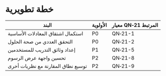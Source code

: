 # خطة تطويرية

| البند | الأولوية | معيار QN‑21 المرتبط |
|-------|----------|--------------------|
| استكمال اشتقاق المعادلات الأساسية | P0 | QN‑21-1 |
| التحقق العددي من صحة الحلول | P0 | QN‑21-2 |
| إعداد وثائق التدريب للمستخدمين | P1 | QN‑21-5 |
| تحسين واجهة عرض الرسوم | P2 | QN‑21-8 |
| توسيع نطاق المقارنة مع نظريات أخرى | P2 | QN‑21-9 |
